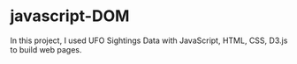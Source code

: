 # javascript-DOM

In this project, I used UFO Sightings Data with JavaScript, HTML, CSS, D3.js to build web pages.
